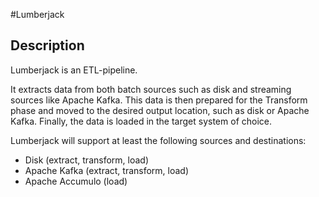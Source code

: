 #Lumberjack

## Description
Lumberjack is an ETL-pipeline. 

It extracts data from both batch sources such as
disk and streaming sources like Apache Kafka. This data is then prepared for
the Transform phase and moved to the desired output location, such as disk or
Apache Kafka. Finally, the data is loaded in the target system of choice.

Lumberjack will support at least the following sources and destinations:
* Disk (extract, transform, load)
* Apache Kafka (extract, transform, load)
* Apache Accumulo (load)